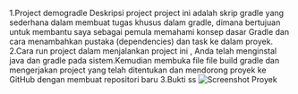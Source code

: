 1.Project demogradle
  Deskripsi project
  project ini adalah skrip gradle yang sederhana dalam membuat tugas khusus dalam gradle, dimana bertujuan untuk
  membantu saya sebagai pemula  memahami konsep dasar Gradle dan cara menambahkan pustaka (dependencies) dan task ke dalam proyek.
2.Cara run project
  dalam menjalankan project ini , Anda telah menginstal java dan gradle pada sistem.Kemudian membuka file file build gradle dan
  mengerjakan project yang telah ditentukan dan mendorong proyek ke GitHub dengan membuat repositori baru 
3.Bukti ss
  ![Screenshot Proyek](images/Screenshot_2024-10-04_113613.png)



  


